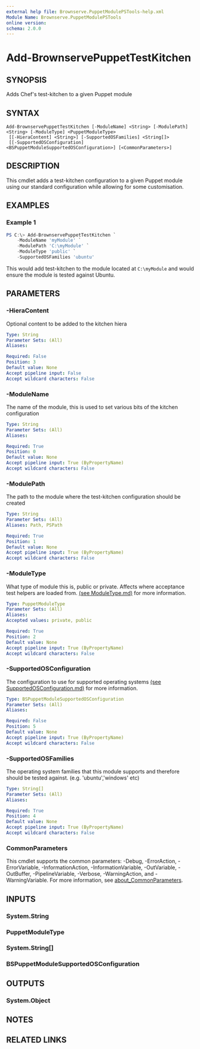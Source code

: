 ```yaml
---
external help file: Brownserve.PuppetModulePSTools-help.xml
Module Name: Brownserve.PuppetModulePSTools
online version:
schema: 2.0.0
---
```


# Add-BrownservePuppetTestKitchen

## SYNOPSIS
Adds Chef's test-kitchen to a given Puppet module

## SYNTAX

```
Add-BrownservePuppetTestKitchen [-ModuleName] <String> [-ModulePath] <String> [-ModuleType] <PuppetModuleType>
 [[-HieraContent] <String>] [-SupportedOSFamilies] <String[]>
 [[-SupportedOSConfiguration] <BSPuppetModuleSupportedOSConfiguration>] [<CommonParameters>]
```

## DESCRIPTION
This cmdlet adds a test-kitchen configuration to a given Puppet module using our standard configuration while allowing for some customisation.

## EXAMPLES

### Example 1
```powershell
PS C:\> Add-BrownservePuppetTestKitchen `
    -ModuleName 'myModule' `
    -ModulePath 'C:\myModule' `
    -ModuleType 'public' `
    -SupportedOSFamilies 'ubuntu'
```

This would add test-kitchen to the module located at `C:\myModule` and would ensure the module is tested against Ubuntu.

## PARAMETERS

### -HieraContent
Optional content to be added to the kitchen hiera

```yaml
Type: String
Parameter Sets: (All)
Aliases:

Required: False
Position: 3
Default value: None
Accept pipeline input: False
Accept wildcard characters: False
```

### -ModuleName
The name of the module, this is used to set various bits of the kitchen configuration

```yaml
Type: String
Parameter Sets: (All)
Aliases:

Required: True
Position: 0
Default value: None
Accept pipeline input: True (ByPropertyName)
Accept wildcard characters: False
```

### -ModulePath
The path to the module where the test-kitchen configuration should be created

```yaml
Type: String
Parameter Sets: (All)
Aliases: Path, PSPath

Required: True
Position: 1
Default value: None
Accept pipeline input: True (ByPropertyName)
Accept wildcard characters: False
```

### -ModuleType
What type of module this is, public or private. Affects where acceptance test helpers are loaded from. 
[(see ModuleType.md)](../../ModuleType.md) for more information.
```yaml
Type: PuppetModuleType
Parameter Sets: (All)
Aliases:
Accepted values: private, public

Required: True
Position: 2
Default value: None
Accept pipeline input: True (ByPropertyName)
Accept wildcard characters: False
```

### -SupportedOSConfiguration
The configuration to use for supported operating systems [(see SupportedOSConfiguration.md)](../../SupportedOSConfiguration.md) for more information.

```yaml
Type: BSPuppetModuleSupportedOSConfiguration
Parameter Sets: (All)
Aliases:

Required: False
Position: 5
Default value: None
Accept pipeline input: True (ByPropertyName)
Accept wildcard characters: False
```

### -SupportedOSFamilies
The operating system families that this module supports and therefore should be tested against. (e.g. 'ubuntu','windows' etc)

```yaml
Type: String[]
Parameter Sets: (All)
Aliases:

Required: True
Position: 4
Default value: None
Accept pipeline input: True (ByPropertyName)
Accept wildcard characters: False
```

### CommonParameters
This cmdlet supports the common parameters: -Debug, -ErrorAction, -ErrorVariable, -InformationAction, -InformationVariable, -OutVariable, -OutBuffer, -PipelineVariable, -Verbose, -WarningAction, and -WarningVariable. For more information, see [about_CommonParameters](http://go.microsoft.com/fwlink/?LinkID=113216).

## INPUTS

### System.String
### PuppetModuleType
### System.String[]
### BSPuppetModuleSupportedOSConfiguration
## OUTPUTS

### System.Object
## NOTES

## RELATED LINKS

